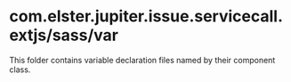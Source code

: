 # com.elster.jupiter.issue.servicecall.extjs/sass/var

This folder contains variable declaration files named by their component class.
